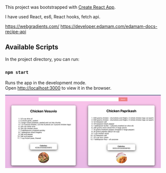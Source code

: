 This project was bootstrapped with [Create React App](https://github.com/facebook/create-react-app).

I have used React, es6, React hooks, fetch api.

https://webgradients.com/
https://developer.edamam.com/edamam-docs-recipe-api

## Available Scripts

In the project directory, you can run:

### `npm start`

Runs the app in the development mode.<br />
Open [http://localhost:3000](http://localhost:3000) to view it in the browser.


![Screenshot](https://github.com/gauravcool/react-recipe-app/blob/master/Screen%20Shot%202020-07-02%20at%2011.18.25%20AM.png)
